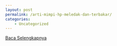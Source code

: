 ```yaml
---
layout: post
permalink: /arti-mimpi-hp-meledak-dan-terbakar/
categories:
    - Uncategorized
---
```


[Baca Selengkapnya](/04)